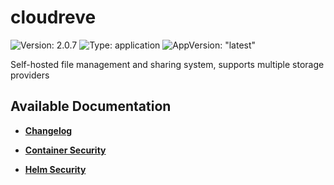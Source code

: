 # cloudreve

![Version: 2.0.7](https://img.shields.io/badge/Version-2.0.7-informational?style=flat-square) ![Type: application](https://img.shields.io/badge/Type-application-informational?style=flat-square) ![AppVersion: "latest"](https://img.shields.io/badge/AppVersion-"latest"-informational?style=flat-square)

Self-hosted file management and sharing system, supports multiple storage providers

## Available Documentation

- [**Changelog**](CHANGELOG)

- [**Container Security**](container-security)

- [**Helm Security**](helm-security)

